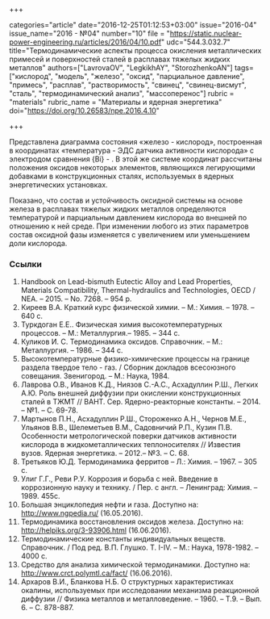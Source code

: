 +++

categories="article"
date="2016-12-25T01:12:53+03:00"
issue="2016-04"
issue_name="2016 - №04"
number="10"
file = "https://static.nuclear-power-engineering.ru/articles/2016/04/10.pdf"
udc="544.3.032.7"
title="Термодинамические аспекты процесса окисления металлических примесей и поверхностей сталей в расплавах тяжелых жидких металлов"
authors=["LavrovaOV", "LegkikhAY", "StorozhenkoAN"]
tags=["кислород", "модель", "железо", "оксид", "парциальное давление", "примесь", "расплав", "растворимость", "свинец", "свинец-висмут", "сталь", "термодинамический анализ", "массоперенос"]
rubric = "materials"
rubric_name = "Материалы и ядерная энергетика"
doi="https://doi.org/10.26583/npe.2016.4.10"

+++

Представлена диаграмма состояния «железо - кислород», построенная в координатах «температура - ЭДС датчика активности кислорода» с электродом сравнения {Bi} - <Bi2O3>. В этой же системе координат рассчитаны положения оксидов некоторых элементов, являющихся легирующими добавками в конструкционных сталях, используемых в ядерных энергетических установках.

Показано, что состав и устойчивость оксидной системы на основе железа в расплавах тяжелых жидких металлов определяются температурой и парциальным давлением кислорода во внешней по отношению к ней среде. При изменении любого из этих параметров состав оксидной фазы изменяется с увеличением или уменьшением доли кислорода.

### Ссылки

1. Handbook on Lead-bismuth Eutectic Alloy and Lead Properties, Materials Compatibility, Thermal-hydraulics and Technologies, OECD / NEA. – 2015. – No. 7268. – 954 p.
2. Киреев В.А. Краткий курс физической химии. – М.: Химия. – 1978. – 640 с.
3. Туркдоган Е.Е.. Физическая химия высокотемпературных процессов. – М.: Металлургия.– 1985. – 344 с.
4. Куликов И. С. Термодинамика оксидов. Справочник. – М.: Металлургия. – 1986. – 344 с.
5. Высокотемпературные физико-химические процессы на границе раздела твердое тело - газ. / Сборник докладов всесоюзного совещания. Звенигород. – М.: Наука, 1984.
6. Лаврова О.В., Иванов К.Д., Ниязов С.-А.С., Асхадуллин Р.Ш., Легких А.Ю. Роль внешней диффузии при окислении конструкционных сталей в ТЖМТ // ВАНТ. Сер. Ядерно-реакторные константы. – 2014. – №1. – С. 69-78.
7. Мартынов П.Н., Асхадуллин Р.Ш., Стороженко А.Н., Чернов М.Е., Ульянов В.В., Шелеметьев В.М., Садовничий Р.П., Кузин П.В. Особенности метрологической поверки датчиков активности кислорода в жидкометаллических теплоносителях // Известия вузов. Ядерная энергетика. – 2012.– №3. – С. 68.
8. Третьяков Ю.Д. Термодинамика ферритов – Л.: Химия. – 1967. – 305 с.
9. Улиг Г.Г., Реви Р.У. Коррозия и борьба с ней. Введение в коррозионную науку и технику. / Пер. с англ. – Ленинград: Химия. – 1989. 455с.
10. Большая энциклопедия нефти и газа. Доступно на: http://www.ngpedia.ru/ (16.05.2016).
11. Термодинамика восстановления оксидов железа. Доступно на: http://helpiks.org/3-93906.html (16.06.2016).
12. Термодинамические константы индивидуальных веществ. Справочник. / Под ред. В.П. Глушко. Т. I-IV. – М.: Наука, 1978-1982. – 4000 с.
13. Средство для анализа химической термодинамики. Доступно на: http://www.crct.polymtl.ca/fact/ (16.06.2016).
14. Архаров В.И., Бланкова Н.Б. О структурных характеристиках окалины, используемых при исследовании механизма реакционной диффузии // Физика металлов и металловедение. – 1960. – Т.9. – Вып. 6. – С. 878-887.